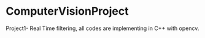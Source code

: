 # ComputerVisionProject
Project1- Real Time filtering, all codes are implementing in C++ with opencv.

